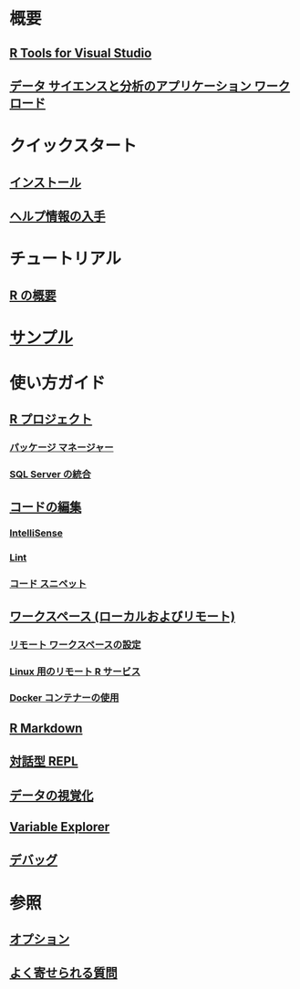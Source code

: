 # 概要
## [R Tools for Visual Studio](index.md)
## [ データ サイエンスと分析のアプリケーション ワークロード](data-science-workload.md)
# クイックスタート
## [インストール](installation.md)
## [ヘルプ情報の入手](getting-started-help.md)
# チュートリアル
## [R の概要](getting-started-with-r.md)
# [サンプル](getting-started-samples.md)
# 使い方ガイド
## [R プロジェクト](projects.md)
### [パッケージ マネージャー](package-manager.md)
### [SQL Server の統合](sql-server.md)
## [コードの編集](code-editing.md)
### [IntelliSense](code-intellisense.md)
### [Lint](code-linting.md)
### [コード スニペット](code-snippets.md)
## [ワークスペース (ローカルおよびリモート)](workspaces.md)
### [リモート ワークスペースの設定](workspaces-remote-setup.md)
### [Linux 用のリモート R サービス](workspaces-remote-r-service-for-linux.md)
### [Docker コンテナーの使用](workspaces-using-docker-containers.md)
## [R Markdown](rmarkdown.md)
## [対話型 REPL](interactive-repl.md)
## [データの視覚化](visualizing-data.md)
## [Variable Explorer](variable-explorer.md)
## [デバッグ](debugging.md)
# 参照
## [オプション](options.md)
## [よく寄せられる質問](faq.md)